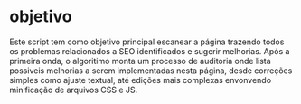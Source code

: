 # objetivo
Este script tem como objetivo principal escanear a página trazendo todos os problemas relacionados a SEO identificados e sugerir melhorias.
Após a primeira onda, o algoritimo monta um processo de auditoria onde lista possiveis melhorias a serem implementadas nesta página, desde correções simples como ajuste textual, até edições mais complexas envonvendo minificação de arquivos CSS e JS.
